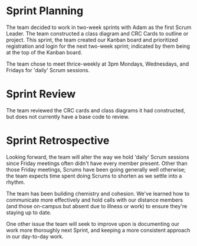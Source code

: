 # Sprint Planning

The team decided to work in two-week sprints with Adam as the first Scrum Leader. The team constructed a class diagram and CRC Cards to outline or project. This sprint, the team created our Kanban board and prioritized registration and login for the next two-week sprint; indicated by them being at the top of the Kanban board. 

The team chose to meet thrice-weekly at 3pm Mondays, Wednesdays, and Fridays for 'daily' Scrum sessions.

# Sprint Review

The team reviewed the CRC cards and class diagrams it had constructed, but does not currently have a base code to review.

# Sprint Retrospective

Looking forward, the team will alter the way we hold 'daily' Scrum sessions since Friday meetings often didn't have every member present. Other than those Friday meetings, Scrums have been going generally well otherwise; the team expects time spent doing Scrums to shorten as we settle into a rhythm.

The team has been buliding chemistry and cohesion. We've learned how to communicate more effectively and hold calls with our distance members (and those on-campus but absent due to illness or work) to ensure they're staying up to date.

One other issue the team will seek to improve upon is documenting our work more thoroughly next Sprint, and keeping a more consistent approach in our day-to-day work.

